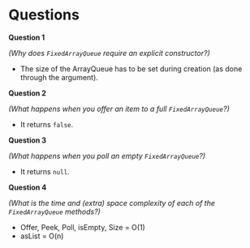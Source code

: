 # Questions

**Question 1**

*(Why does `FixedArrayQueue` require an explicit constructor?)*

- The size of the ArrayQueue has to be set during creation (as done through the argument).

**Question 2**

*(What happens when you offer an item to a full `FixedArrayQueue`?)*

- It returns `false`. 

**Question 3**

*(What happens when you poll an empty `FixedArrayQueue`?)*

- It returns `null`.

**Question 4**

*(What is the time and (extra) space complexity of each of the `FixedArrayQueue` methods?)*

- Offer, Peek, Poll, isEmpty, Size = O(1)
- asList = O(n)